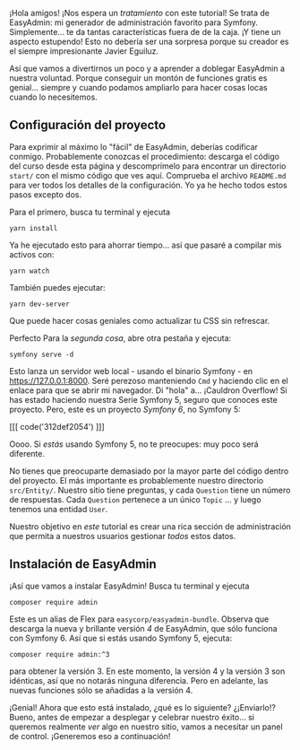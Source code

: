¡Hola amigos! ¡Nos espera un *tratamiento* con este tutorial! Se trata de EasyAdmin: mi
generador de administración favorito para Symfony. Simplemente... te da tantas características fuera de
de la caja. ¡Y tiene un aspecto estupendo! Esto no debería ser una sorpresa porque su creador
es el siempre impresionante Javier Eguiluz.

Así que vamos a divertirnos un poco y a aprender a doblegar EasyAdmin a nuestra voluntad. Porque conseguir un montón de funciones gratis es genial... siempre y cuando podamos ampliarlo para hacer
cosas locas cuando lo necesitemos.

## Configuración del proyecto

Para exprimir al máximo lo "fácil" de EasyAdmin, deberías codificar conmigo.
Probablemente conozcas el procedimiento: descarga el código del curso desde esta página y descomprímelo para
encontrar un directorio `start/` con el mismo código que ves aquí. Comprueba el archivo
 `README.md` para ver todos los detalles de la configuración. Yo ya he hecho todos estos pasos
excepto dos.

Para el primero, busca tu terminal y ejecuta

```terminal
yarn install
```

Ya he ejecutado esto para ahorrar tiempo... así que pasaré a compilar mis activos con:

```terminal
yarn watch
```

También puedes ejecutar:

```terminal
yarn dev-server
```

Que puede hacer cosas geniales como actualizar tu CSS sin refrescar.

Perfecto Para la *segunda cosa*, abre otra pestaña y ejecuta:

```terminal
symfony serve -d
```

Esto lanza un servidor web local - usando el binario Symfony - en
https://127.0.0.1:8000. Seré perezoso manteniendo `Cmd` y haciendo clic en el enlace para que se
abrir mi navegador. Di "hola" a... ¡Cauldron Overflow! Si has estado haciendo nuestra
Serie Symfony 5, seguro que conoces este proyecto. Pero, este
es un proyecto *Symfony 6*, no Symfony 5:

[[[ code('312def2054') ]]]

Oooo. Si *estás* usando Symfony 5, no te preocupes: muy poco será diferente.

No tienes que preocuparte demasiado por la mayor parte del código dentro del proyecto. El
más importante es probablemente nuestro directorio `src/Entity/`. Nuestro sitio tiene preguntas,
y cada `Question` tiene un número de respuestas. Cada `Question` pertenece a un único
 `Topic` ... y luego tenemos una entidad `User`.

Nuestro objetivo en *este* tutorial es crear una rica sección de administración que permita a nuestros usuarios
gestionar *todos* estos datos.

## Instalación de EasyAdmin

¡Así que vamos a instalar EasyAdmin! Busca tu terminal y ejecuta

```terminal
composer require admin
```

Este es un alias de Flex para `easycorp/easyadmin-bundle`. Observa que descarga la
nueva y brillante versión *4* de EasyAdmin, que sólo funciona con Symfony 6. Así que si estás usando
Symfony 5, ejecuta:

```terminal
composer require admin:^3
```

para obtener la versión 3. En este momento, la versión 4 y la versión 3 son idénticas,
así que no notarás ninguna diferencia. Pero en adelante, las nuevas funciones sólo se
añadidas a la versión 4.

¡Genial! Ahora que esto está instalado, ¿qué es lo siguiente? ¿¡Enviarlo!? Bueno, antes de empezar a
desplegar y celebrar nuestro éxito... si queremos realmente *ver* algo
en nuestro sitio, vamos a necesitar un panel de control. ¡Generemos eso a continuación!
